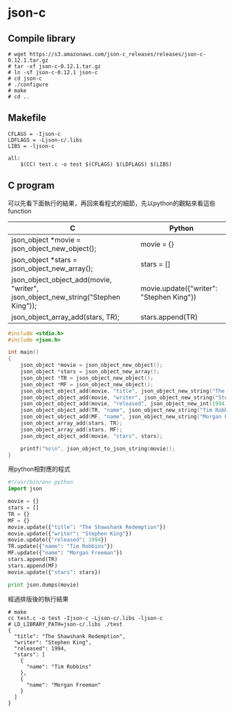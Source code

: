 # json-c
## Compile library
```console
# wget https://s3.amazonaws.com/json-c_releases/releases/json-c-0.12.1.tar.gz
# tar -xf json-c-0.12.1.tar.gz
# ln -sf json-c-0.12.1 json-c
# cd json-c
# ./configure
# make
# cd ..
```
## Makefile
```
CFLAGS = -Ijson-c
LDFLAGS = -Ljson-c/.libs
LIBS = -ljson-c

all:
	$(CC) test.c -o test $(CFLAGS) $(LDFLAGS) $(LIBS)
```
## C program
可以先看下面執行的結果，再回來看程式的細節，先以python的觀點來看這些function

|C|Python|
|---|---|
|json_object *movie = json_object_new_object();|movie = {}|
|json_object *stars = json_object_new_array();|stars = []|
|json_object_object_add(movie, "writer", json_object_new_string("Stephen King"));|movie.update({"writer": "Stephen King"})|
|json_object_array_add(stars, TR);|stars.append(TR)|


```c
#include <stdio.h>
#include <json.h>

int main()
{
    json_object *movie = json_object_new_object();
    json_object *stars = json_object_new_array();
    json_object *TR = json_object_new_object();
    json_object *MF = json_object_new_object();
    json_object_object_add(movie, "title", json_object_new_string("The Shawshank Redemption"));
    json_object_object_add(movie, "writer", json_object_new_string("Stephen King"));
    json_object_object_add(movie, "released", json_object_new_int(1994));
    json_object_object_add(TR, "name", json_object_new_string("Tim Robbins"));
    json_object_object_add(MF, "name", json_object_new_string("Morgan Freeman"));
    json_object_array_add(stars, TR);
    json_object_array_add(stars, MF);
    json_object_object_add(movie, "stars", stars);

    printf("%s\n", json_object_to_json_string(movie));
}
```
用python相對應的程式
```python
#!/usr/bin/env python
import json

movie = {}
stars = []
TR = {}
MF = {}
movie.update({"title": "The Shawshank Redemption"})
movie.update({"writer": "Stephen King"})
movie.update({"released": 1994})
TR.update({"name": "Tim Robbins"})
MF.update({"name": "Morgan Freeman"})
stars.append(TR)
stars.append(MF)
movie.update({"stars": stars})

print json.dumps(movie)
```
經過排版後的執行結果
```console
# make
cc test.c -o test -Ijson-c -Ljson-c/.libs -ljson-c
# LD_LIBRARY_PATH=json-c/.libs ./test
{
  "title": "The Shawshank Redemption",
  "writer": "Stephen King",
  "released": 1994,
  "stars": [
    {
      "name": "Tim Robbins"
    },
    {
      "name": "Morgan Freeman"
    }
  ]
}
```
